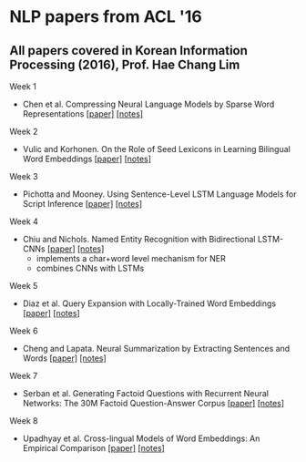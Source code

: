 # NLP papers from ACL '16
## All papers covered in Korean Information Processing (2016), Prof. Hae Chang Lim

Week 1
- Chen et al. Compressing Neural Language Models by Sparse Word Representations
[[paper]](https://arxiv.org/pdf/1610.03950v1.pdf)
[[notes]]()

Week 2
- Vulic and Korhonen. On the Role of Seed Lexicons in Learning Bilingual Word Embeddings
[[paper]](https://www.aclweb.org/anthology/P/P16/P16-1024.pdf)
[[notes]]()

Week 3
- Pichotta and Mooney. Using Sentence-Level LSTM Language Models for Script Inference
[[paper]](http://www.cs.utexas.edu/~ml/papers/pichotta.acl16.pdf)
[[notes]]()

Week 4
- Chiu and Nichols. Named Entity Recognition with Bidirectional LSTM-CNNs
[[paper]](https://www.aclweb.org/anthology/Q/Q16/Q16-1026.pdf)
[[notes]](https://github.com/mjc92/studies/blob/master/notes/Named_Entity_Recognition_with_Bidirectional_LSTM-CNNs.md)
  - implements a char+word level mechanism for NER
  - combines CNNs with LSTMs

Week 5
- Diaz et al. Query Expansion with Locally-Trained Word Embeddings
[[paper]](https://aclweb.org/anthology/P/P16/P16-1035.pdf)
[[notes]]()

Week 6
- Cheng and Lapata. Neural Summarization by Extracting Sentences and Words
[[paper]](http://www.aclweb.org/anthology/P16-1046)
[[notes]]()

Week 7
- Serban et al. Generating Factoid Questions with Recurrent Neural Networks: The 30M Factoid Question-Answer Corpus
[[paper]](https://aclweb.org/anthology/P/P16/P16-1056.pdf)
[[notes]]()

Week 8
- Upadhyay et al. Cross-lingual Models of Word Embeddings: An Empirical Comparison
[[paper]](https://www.aclweb.org/anthology/P/P16/P16-1157.pdf)
[[notes]]()
